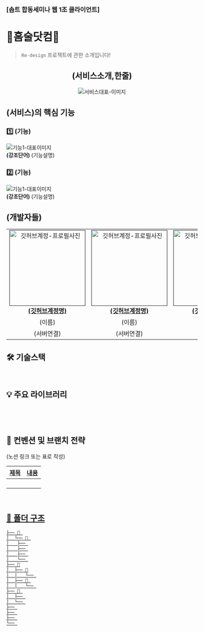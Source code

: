 ### [솝트 합동세미나 웹 1조 클라이언트] 
# 🥂홈술닷컴🥂
> `Re-design` 프로젝트에 관한 소개입니다!

<div align="center">

<h2> (서비스소개,한줄) </h2>

<img src=""  alt="서비스대표-이미지" />

</div>

<h2> (서비스)의 핵심 기능 </h2>

<h3> 1️⃣ (기능) </h3>
<img src=""  alt="기능1-대표이미지" />
<div ><strong> (강조단어) </strong> (기능설명)  <br/></div>


<h3> 2️⃣ (기능) </h3>
<img src=""  alt="기능1-대표이미지" />
<div ><strong> (강조단어) </strong> (기능설명)  <br/></div>


<h2> (개발자들) </h2>

<table align="center">
    <tr align="center">
        <td style="min-width: 150px;">
            <a href="">
              <img src="" width="200" alt="깃허브계정-프로필사진">
              <br />
              <b>(깃허브계정명)</b>
            </a>
        </td>
      <td style="min-width: 150px;">
            <a href="">
              <img src="" width="200" alt="깃허브계정-프로필사진">
              <br />
              <b>(깃허브계정명)</b>
            </a>
        </td>
      <td style="min-width: 150px;">
            <a href="">
              <img src="" width="200" alt="깃허브계정-프로필사진">
              <br />
              <b>(깃허브계정명)</b>
            </a>
        </td>
      <td style="min-width: 150px;">
            <a href="">
              <img src="" width="200" alt="깃허브계정-프로필사진">
              <br />
              <b>(깃허브계정명)</b>
            </a>
        </td>
    </tr>
    <tr align="center">
        <td>
            (이름) <br/>
      </td>
       <td>
            (이름) <br/>
      </td>
       <td>
            (이름) <br/>
      </td>
       <td>
            (이름) <br/>
      </td>
    </tr>
  	<tr align="center">
        <td>
            (서버연결) <br/>
      </td>
       <td>
            (서버연결) <br/>
      </td>
       <td>
            (서버연결) <br/>
      </td>
       <td>
            (서버연결) <br/>
      </td>
    </tr>
</table>

<h2> 🛠 기술스택 </h2>

```
   
```


<h2> 💡 주요 라이브러리 </h2>

```
   
```

<br/>

<h2>  📄 컨벤션 및 브랜치 전략 </h2>
(노션 링크 또는 표로 작성)

<a href="" />

| 제목        | 내용                                                                             |
| ----------- | -------------------------------------------------------------------------------- |
|       |                                                |
|       |                                                |
|       |                                                |
|       |                                                |

<br/>

<h2> 📁 폴더 구조 </h2>

```
├── 📁 
│  └── 📁 
│	├── 
│	├── 
│	├── 
│	└── 
├── 📁
│  ├── 📁
│  │   └── 
│  ├── 📁 
│  │   └── 
├── 📁 
│  ├── 
│  └── 
├── 
├── 
├── 
└── 
```


<br/>
